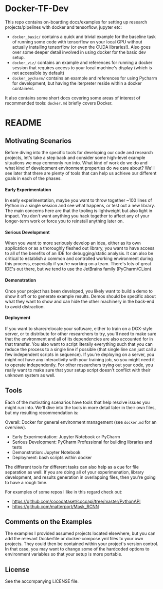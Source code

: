 # Docker-TF-Dev

This repo contains on-boarding docs/examples for setting up research
projects/pipelines with docker and tensorflow, jupyter etc:

- `docker_basic/` contains a quick and trivial example for the baseline task
  of running some code with tensorflow on your local GPU without actually
  installing tensorflow (or even the CUDA libraries!). Also goes over some
  deeper detail involved in using docker for the basic dev setup.
- `docker_viz/` contains an example and references for running a docker session
  that requires access to your local machine's display (which is not accessible
  by default)
- `docker_pycharm/` contains an example and references for using Pycharm for
  development, but having the iterpreter reside within a docker containers
  
It also contains some short docs covering some areas of interest of recommended
tools: `docker.md` briefly covers Docker.

# README

## Motivating Scenarios

Before diving into the specific tools for developing our code and research
projects, let's take a step back and consider some high-level example situations
we may commonly run into. What kind of work do we do and what kind of
development environment properties do we care about? We'll see later that there
are plenty of tools that can help us achieve our different goals in each of the
phases.

#### Early Experimentation

In early experimentation, maybe you want to throw together ~100 lines of Python
in a single session and see what happens, or test out a new library. The main
concerns here are that the tooling is lightweight but also light in impact. You
don't want anything you hack together to affect any of your longer-term work or
force you to reinstall anything later on.

#### Serious Development

When you want to more seriously develop an idea, either as its own application
or as a thoroughly fleshed out library, you want to have access to all of the
benefits of an IDE for debugging/static analysis. It can also be critical to
establish a common and controlled working environment during this process,
especially if you're working on a team. There's lots of great IDE's out there,
but we tend to use the JetBrains family (PyCharm/CLion)

#### Demonstration

Once your project has been developed, you likely want to build a demo to show it
off or to generate example results. Demos should be specific about what they
want to show and can hide the other machinery in the back-end to avoid
distraction.

#### Deployment

If you want to share/relocate your software, either to train on a DGX-style
server, or to distribute for other researchers to try, you'll need to make sure
that the environment and all of its dependencies are also accounted for in that
transfer. You also want to script literally everything such that you can reduce
the process to a single line if possible (that single line can just call a few
independent scripts in sequence). If you're deploying on a server, you might not
have any interactivity with your training job, so you might need it to operate
independently. For other researchers trying out your code, you really want to
make sure that your setup script doesn't conflict with their unknown system as
well.

## Tools

Each of the motivating scenarios have tools that help resolve issues you might
run into. We'll dive into the tools in more detail later in their own files, but
my resulting recommendation is:

Overall: Docker for general environment management (see `docker.md` for an
overview).
- Early Experimentation: Jupyter Notebook or PyCharm
- Serious Development: PyCharm Professional for building libraries and tests
- Demonstration: Jupyter Notebook
- Deployment: bash scripts within docker

The different tools for different tasks can also help as a cue for file
separation as well. If you are doing all of your experimenation, library
development, and results generation in overlapping files, then you're going to
have a rough time.

For examples of some repos I like in this regard check out:
* https://github.com/cocodataset/cocoapi/tree/master/PythonAPI
* https://github.com/matterport/Mask_RCNN

## Comments on the Examples

The examples I provided assumed projects located elsewhere, but you can add the
relevant Dockerfile or docker-compose.yml files to your own projects. They could
then be contained within your project's version control. In that case, you may
want to change some of the hardcoded options to environment variables so that
your setup is more portable.

## License

See the accompanying LICENSE file.
